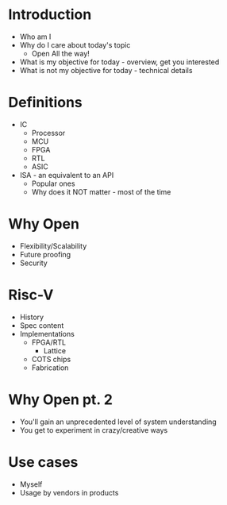 # Introduction
* Who am I
* Why do I care about today's topic
  * Open All the way! 
* What is my objective for today - overview, get you interested
* What is not my objective for today - technical details

# Definitions
* IC
  * Processor
  * MCU
  * FPGA
  * RTL
  * ASIC
* ISA - an equivalent to an API
  * Popular ones
  * Why does it NOT matter - most of the time

# Why Open
* Flexibility/Scalability
* Future proofing
* Security

# Risc-V 
* History
* Spec content
* Implementations
  * FPGA/RTL
    * Lattice
  * COTS chips
  * Fabrication

# Why Open pt. 2
* You'll gain an unprecedented level of system understanding
* You get to experiment in crazy/creative ways

# Use cases
* Myself
* Usage by vendors in products



